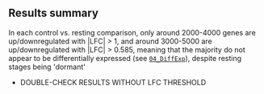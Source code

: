 ## Results summary
In each control vs. resting comparison, only around 2000-4000 genes are up/downregulated with |LFC| > 1,
and around 3000-5000 are up/downregulated with |LFC| > 0.585, meaning that the majority do not appear to
be differentially expressed (see [`04_DiffExp`](../04_DiffExp)),  despite resting stages being 'dormant'
* DOUBLE-CHECK RESULTS WITHOUT LFC THRESHOLD
